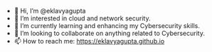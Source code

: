 - 👋 Hi, I’m @eklavyagupta
- 👀 I’m interested in cloud and network security.
- 🌱 I’m currently learning and enhancing my Cybersecurity skills.
- 💞️ I’m looking to collaborate on anything related to Cybersecurity.
- 📫 How to reach me: https://eklavyagupta.github.io

<!---
eklavyagupta/eklavyagupta is a ✨ special ✨ repository because its `README.md` (this file) appears on your GitHub profile.
You can click the Preview link to take a look at your changes.
--->
